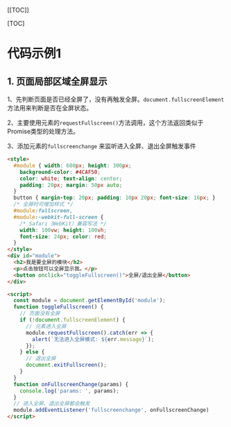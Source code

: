 [[TOC]]

[TOC]

# 代码示例1

## 1. 页面局部区域全屏显示

1、先判断页面是否已经全屏了，没有再触发全屏。`document.fullscreenElement`方法用来判断是否在全屏状态。

2、主要使用元素的`requestFullscreen()`方法调用，这个方法返回类似于Promise类型的处理方法。

3、添加元素的`fullscreenchange` 来监听进入全屏、退出全屏触发事件

```html
<style>
  #module { width: 600px; height: 300px;
    background-color: #4CAF50;
    color: white; text-align: center;
    padding: 20px; margin: 50px auto;
  }
  button { margin-top: 20px; padding: 10px 20px; font-size: 16px; }
  /* 全屏时可增加样式 */
  #module:fullscreen,
  #module:-webkit-full-screen {
    /* Safari（WebKit）兼容写法 */
    width: 100vw; height: 100vh;
    font-size: 24px; color: red;
  }
</style>
<div id="module">
  <h2>我是要全屏的模块</h2>
  <p>点击按钮可以全屏显示我。</p>
  <button onclick="toggleFullscreen()">全屏/退出全屏</button>
</div>

<script>
  const module = document.getElementById('module');
  function toggleFullscreen() {
    // 页面没有全屏
    if (!document.fullscreenElement) {
      // 元素进入全屏
      module.requestFullscreen().catch(err => {
        alert(`无法进入全屏模式: ${err.message}`);
      });
    } else {
      // 退出全屏
      document.exitFullscreen();
    }
  }
  function onFullscreenChange(params) {
    console.log('params: ', params);
  }
  // 进入全屏、退出全屏都会触发
  module.addEventListener('fullscreenchange', onFullscreenChange)
</script>
```

